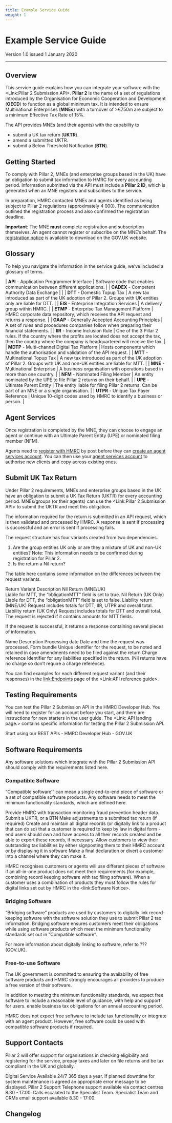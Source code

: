 ```yaml
---
title: Example Service Guide
weight: 1
---
```


# Example Service Guide

Version 1.0 issued 1 January 2020
***

## Overview

This service guide explains how you can integrate your software with the <Link:Pillar 2 Submission API>. 
**Pillar 2** is the name of a set of regulations introduced by the Organisation for Economic Cooperation and Development (**OECD**) to function as a global minimum tax. It is intended to ensure Multinational Enterprises (**MNEs**) with a turnover of >€750m are subject to a minimum Effective Tax Rate of 15%.

The API provides MNEs (and their agents) with the capability to

- submit a UK tax return (**UKTR**).
- amend a submitted UKTR.
- submit a Below Threshold Notification (**BTN**).  

## Getting Started

To comply with Pillar 2, MNEs (and enterprise groups based in the UK) have an obligation to submit tax information to HMRC for every accounting period. Information submitted via the API must include a **Pillar 2 ID**, which is generated when an MNE registers and subscribes to the service. 

In preparation, HMRC contacted MNEs and agents identified as being subject to Pillar 2 regulations (approximately 4 000). The communication outlined the registration process and also confirmed the registration deadline. 

**Important**: The MNE **must** complete registration and subscription themselves. An agent cannot register or subscribe on the MNE’s behalf. The [registration notice](https://www.gov.uk/government/publications/pillar-2-top-up-taxes-registration-notice-1) is available to download on the GOV.UK website.

## Glossary

To help you navigate the information in the service guide, we’ve included a glossary of terms. 

| **API** - Application Programmer Interface | Software code that enables communication between different applications. |
| **CADEX** - Competent Authority Data Exchange | |
| **DTT** - Domestic Topup Tax | A new tax introduced as part of the UK adoption of Pillar 2. Groups with UK entities only are liable for DTT. |
| **EIS**  - Enterprise Integration Services | A delivery group within HMRC. |
| **ETMP** - Enterprise Tax Management Platform | HMRC corporate data repository, which receives the API request and returns a response. |
| **GAAP** - Generally Accepted Accounting Principles | A set of rules and procedures companies follow when preparing their financial statements. |
| **IIR** - Income Inclusion Rule | One of the 3 Pillar 2 rules.  If the country where the profits are located does not accept the tax, then the country where the company is headquartered will receive the tax. |
| **MDTP** - Multi-channel Digital Tax Platform | Hosts components which handle the authorisation and validation of the API request. |
| **MTT** - Multinational Topup Tax | A new tax introduced as part of the UK adoption of Pillar 2. Groups with UK and non-UK entities are liable for MTT. |
| **MNE** - Multinational Enterprise | A business organisation with operations based in more than one country. |
| **NFM** - Nominated Filing Member | An entity nominated by the UPE to file Pillar 2 returns on their behalf. |
| **UPE** - Ultimate Parent Entity | The entity liable for filing Pillar 2 returns. Can be part of an MNE or a single organisation. |
| **UTPR**  - Unique Tax Payer Reference | Unique 10-digit codes used by HMRC to identify a business or person. |



## Agent Services

Once registration is completed by the MNE, they can choose to engage an agent or continue with an Ultimate Parent Entity (UPE) or nominated filing member (NFM). 

Agents need to [register with HMRC](https://www.gov.uk/guidance/register-with-hmrc-to-use-an-agent-services-account) by post before they can [create an agent services account](https://www.gov.uk/guidance/get-an-hmrc-agent-services-account). You can then use your [agent services account](https://www.gov.uk/guidance/sign-in-to-your-agent-services-account) to authorise new clients and copy across existing ones.  

## Submit UK Tax Return

Under Pillar 2 requirements, MNEs and enterprise groups based in the UK have an obligation to submit a UK Tax Return (UKTR) for every accounting period. MNEs/groups (or their agents) can use the <Link:Pillar 2 Submission API> to submit the UKTR and meet this obligation.

The information required for the return is submitted in an API request, which is then validated and processed by HMRC. A response is sent if processing is successful and an error is sent if processing fails. 

The request structure has four variants created from two dependencies.
1. Are the group entities UK only or are they a mixture of UK and non-UK entities? 
   Note: This information needs to be confirmed during registration for Pillar 2. 
2. Is the return a Nil return?

The table here contains some information on the differences between the request variants.

 Return Variant
Description
Nil Return (MNE/UK)  
Liable for MTT, the “obligationMTT” field is set to true.
Nil Return (UK Only)
Liable for DTT, the “obligationMTT” field is set to false. 
Liability return (MNE/UK) 
Request includes totals for DTT, IIR, UTPR and overall total.
Liability return (UK Only)
Request includes totals for DTT and overall total. The request is rejected if it contains amounts for MTT fields. 

If the request is successful, it returns a response containing several pieces of information.

Name
Description
Processing date 
Date and time the request was processed.
Form bundle
Unique identifier for the request, to be noted and retained in case amendments need to be filed against the return
Charge reference
Identifier for any liabilities specified in the return. (Nil returns have no charge so don’t require a charge reference).

You can find examples for each different request variant (and their responses) in the <link:Endpoints> page of the <Link:API reference guide>. 


## Testing Requirements

You can test the Pillar 2 Submission API in the HMRC Developer Hub. You will need to register for an account before you start, and there are instructions for new starters in the user guide. The <Link: API landing page.> contains specific information for testing the Pillar 2 Submission API. 

Start using our REST APIs - HMRC Developer Hub - GOV.UK

## Software Requirements

Any software solutions which integrate with the Pillar 2 Submission API should comply with the requirements listed here. 

### Compatible Software

“Compatible software’” can mean a single end-to-end piece of software or a set of compatible software products. Any software needs to meet the minimum functionality standards, which are defined here. 

Provide HMRC with transaction monitoring fraud prevention header data.
Submit a UKTR, or a BTN
Make adjustments to a submitted tax return (if required)
Create and maintain all digital records (or digitally link to a product that can do so) that a customer is required to keep by law in digital form - end users should own and have access to all their records created and be able to export these records, if necessary.
Allow customers to view their outstanding tax liabilities by either signposting them to their HMRC account or by displaying it in software 
Make a final declaration or divert a customer into a channel where they can make it.

HMRC recognises customers or agents will use different pieces of software if an all-in-one product does not meet their requirements (for example, combining record keeping software with tax filing software). When a customer uses a combination of products they must follow the rules for digital links set out by HMRC in the <link:Software Notice>.

### Bridging Software

“Bridging software” products are used by customers to digitally link record-keeping software with the software solution they use to submit Pillar 2 tax information. Bridging software ensures customers meet their obligations while using software products which meet the minimum functionality standards set out in “Compatible software”.

For more information about digitally linking to software, refer to ??? (GOV.UK).

### Free-to-use Software

The UK government is committed to ensuring the availability of free software products and HMRC strongly encourages all providers to produce a free version of their software.

In addition to meeting the minimum functionality standards, we expect free software to 
include a reasonable level of guidance, with help and support for users.
enable business tax obligations for an annual accounting period.

HMRC does not expect free software to include tax functionality or integrate with an agent product. However, free software could be used with compatible software products if required. 

## Support Contacts 

Pillar 2 will offer support for organisations in checking eligibility and registering for the service, prepay taxes and later on file returns and be tax compliant in the UK and globally.

Digital Service Available 24/7 365 days a year. If planned downtime for system maintenance is agreed an appropriate error message to be displayed.
Pillar 2 Support Telephone support available via contact centres 8.30 - 17:00. Calls escalated to the Specialist Team. Specialist Team and CRMs email support available 8.30 - 17:00.

## Changelog
